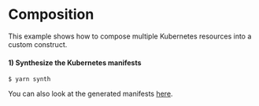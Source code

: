 # Composition

This example shows how to compose multiple Kubernetes resources into a custom construct.

#### 1) Synthesize the Kubernetes manifests

```console
$ yarn synth
```

You can also look at the generated manifests [here](./dist/).
